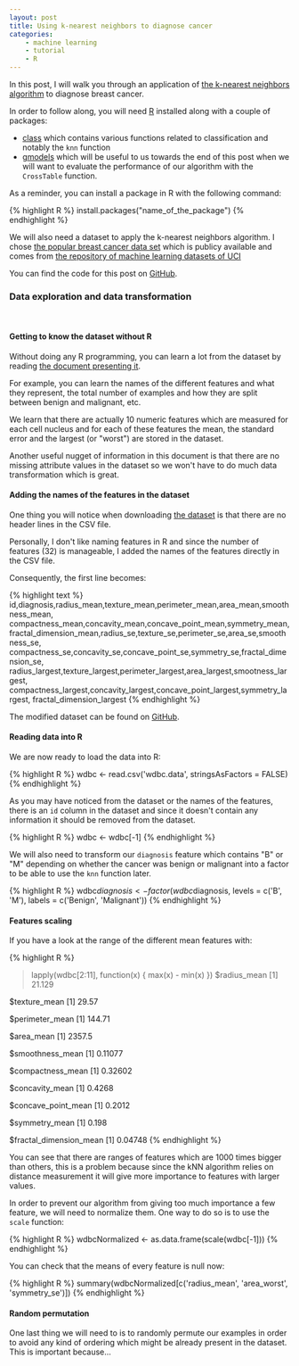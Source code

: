 ```yaml
---
layout: post
title: Using k-nearest neighbors to diagnose cancer
categories:
    - machine learning
    - tutorial
    - R
---
```


In this post, I will walk you through an application of
[the k-nearest neighbors algorithm](http://en.wikipedia.org/wiki/K-nearest_neighbors_algorithm)
to diagnose breast cancer.

In order to follow along, you will need [R](http://www.r-project.org/) installed
along with a couple of packages:

  - [class](http://cran.r-project.org/web/packages/class/index.html) which
contains various functions related to classification and notably the `knn`
function
  - [gmodels](http://cran.r-project.org/web/packages/gmodels/index.html) which
will be useful to us towards the end of this post when we will want to evaluate
the performance of our algorithm with the `CrossTable` function.


As a reminder, you can install a package in R with the following command:

{% highlight R %}
install.packages("name_of_the_package")
{% endhighlight %}

We will also need a dataset to apply the k-nearest neighbors algorithm. I chose
[the popular breast cancer data set](http://archive.ics.uci.edu/ml/datasets/Breast+Cancer+Wisconsin+%28Diagnostic%29)
which is publicy available and comes from [the repository of machine learning
datasets of UCI](http://archive.ics.uci.edu/ml)

You can find the code for this post on
[GitHub](https://github.com/BenFradet/kNNPost).

### Data exploration and data transformation
<br>

#### Getting to know the dataset without R

Without doing any R programming, you can learn a lot from the dataset by reading
[the document presenting it](http://archive.ics.uci.edu/ml/machine-learning-databases/breast-cancer-wisconsin/wdbc.names).

For example, you can learn the names of the different features and what they
represent, the total number of examples and how they are split between benign
and malignant, etc.

We learn that there are actually 10 numeric features which are measured for each
cell nucleus and for each of these features the mean, the standard error and
the largest (or "worst") are stored in the dataset.

Another useful nugget of information in this document is that there are no
missing attribute values in the dataset so we won't have to do much data
transformation which is great.

#### Adding the names of the features in the dataset

One thing you will notice when downloading [the dataset](http://archive.ics.uci.edu/ml/machine-learning-databases/breast-cancer-wisconsin/wdbc.data)
is that there are no header lines in the CSV file.

Personally, I don't like naming features in R and since the number of features
(32) is manageable, I added the names of the features directly in the CSV file.

Consequently, the first line becomes:

{% highlight text %}
id,diagnosis,radius_mean,texture_mean,perimeter_mean,area_mean,smoothness_mean,
compactness_mean,concavity_mean,concave_point_mean,symmetry_mean,
fractal_dimension_mean,radius_se,texture_se,perimeter_se,area_se,smoothness_se,
compactness_se,concavity_se,concave_point_se,symmetry_se,fractal_dimension_se,
radius_largest,texture_largest,perimeter_largest,area_largest,smootness_largest,
compactness_largest,concavity_largest,concave_point_largest,symmetry_largest,
fractal_dimension_largest
{% endhighlight %}

The modified dataset can be found on [GitHub](https://github.com/BenFradet/kNNPost/blob/master/wdbc.data).

#### Reading data into R

We are now ready to load the data into R:

{% highlight R %}
wdbc <- read.csv('wdbc.data', stringsAsFactors = FALSE)
{% endhighlight %}

As you may have noticed from the dataset or the names of the features, there is
an `id` column in the dataset and since it doesn't contain any information it
should be removed from the dataset.

{% highlight R %}
wdbc <- wdbc[-1]
{% endhighlight %}

We will also need to transform our `diagnosis` feature which contains "B" or "M"
depending on whether the cancer was benign or malignant into a factor to be able
to use the `knn` function later.

{% highlight R %}
wdbc$diagnosis <- factor(wdbc$diagnosis, levels = c('B', 'M'),
    labels = c('Benign', 'Malignant'))
{% endhighlight %}

#### Features scaling

If you have a look at the range of the different mean features with:

{% highlight R %}
> lapply(wdbc[2:11], function(x) { max(x) - min(x) })
$radius_mean
[1] 21.129

$texture_mean
[1] 29.57

$perimeter_mean
[1] 144.71

$area_mean
[1] 2357.5

$smoothness_mean
[1] 0.11077

$compactness_mean
[1] 0.32602

$concavity_mean
[1] 0.4268

$concave_point_mean
[1] 0.2012

$symmetry_mean
[1] 0.198

$fractal_dimension_mean
[1] 0.04748
{% endhighlight %}

You can see that there are ranges of features which are 1000 times bigger than
others, this is a problem because since the kNN algorithm relies on distance
measurement it will give more importance to features with larger values.

In order to prevent our algorithm from giving too much importance a few
feature, we will need to normalize them. One way to do so is to use the `scale`
function:

{% highlight R %}
wdbcNormalized <- as.data.frame(scale(wdbc[-1]))
{% endhighlight %}

You can check that the means of every feature is null now:

{% highlight R %}
summary(wdbcNormalized[c('radius_mean', 'area_worst', 'symmetry_se')])
{% endhighlight %}

#### Random permutation

One last thing we will need to is to randomly permute our examples in order to
avoid any kind of ordering which might be already present in the dataset. This
is important because...
